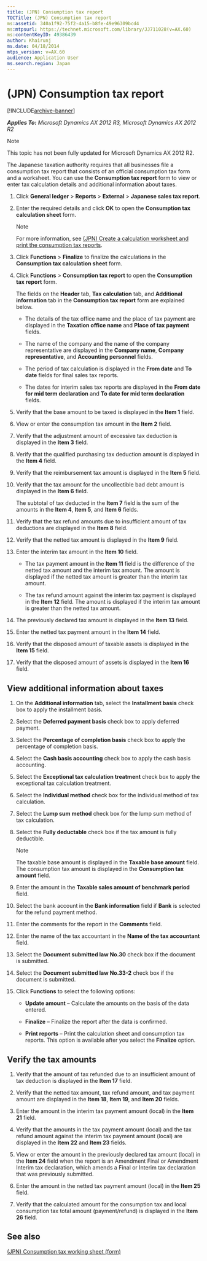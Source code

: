 ```yaml
---
title: (JPN) Consumption tax report
TOCTitle: (JPN) Consumption tax report
ms:assetid: 340a1f92-75f2-4a15-b8fe-49e96309bcd4
ms:mtpsurl: https://technet.microsoft.com/library/JJ711028(v=AX.60)
ms:contentKeyID: 49386439
author: Khairunj
ms.date: 04/18/2014
mtps_version: v=AX.60
audience: Application User
ms.search.region: Japan
---
```


# (JPN) Consumption tax report 


[!INCLUDE[archive-banner](includes/archive-banner.md)]


_**Applies To:** Microsoft Dynamics AX 2012 R3, Microsoft Dynamics AX 2012 R2_


> [!NOTE]
> <P>This topic has not been fully updated for Microsoft Dynamics AX 2012 R2.</P>



The Japanese taxation authority requires that all businesses file a consumption tax report that consists of an official consumption tax form and a worksheet. You can use the **Consumption tax report** form to view or enter tax calculation details and additional information about taxes.

1.  Click **General ledger** \> **Reports** \> **External** \> **Japanese sales tax report**.

2.  Enter the required details and click **OK** to open the **Consumption tax calculation sheet** form.
    

    > [!NOTE]
    > <P>For more information, see <A href="jpn-create-a-calculation-worksheet-and-print-the-consumption-tax-reports.md">(JPN) Create a calculation worksheet and print the consumption tax reports</A>.</P>



3.  Click **Functions** \> **Finalize** to finalize the calculations in the **Consumption tax calculation sheet** form.

4.  Click **Functions** \> **Consumption tax report** to open the **Consumption tax report** form.
    
    The fields on the **Header** tab, **Tax calculation** tab, and **Additional information** tab in the **Consumption tax report** form are explained below.
    
      - The details of the tax office name and the place of tax payment are displayed in the **Taxation office name** and **Place of tax payment** fields.
    
      - The name of the company and the name of the company representative are displayed in the **Company name**, **Company representative**, and **Accounting personnel** fields.
    
      - The period of tax calculation is displayed in the **From date** and **To date** fields for final sales tax reports.
    
      - The dates for interim sales tax reports are displayed in the **From date for mid term declaration** and **To date for mid term declaration** fields.

5.  Verify that the base amount to be taxed is displayed in the **Item 1** field.

6.  View or enter the consumption tax amount in the **Item 2** field.

7.  Verify that the adjustment amount of excessive tax deduction is displayed in the **Item 3** field.

8.  Verify that the qualified purchasing tax deduction amount is displayed in the **Item 4** field.

9.  Verify that the reimbursement tax amount is displayed in the **Item 5** field.

10. Verify that the tax amount for the uncollectible bad debt amount is displayed in the **Item 6** field.
    
    The subtotal of tax deducted in the **Item 7** field is the sum of the amounts in the **Item 4**, **Item 5**, and **Item 6** fields.

11. Verify that the tax refund amounts due to insufficient amount of tax deductions are displayed in the **Item 8** field.

12. Verify that the netted tax amount is displayed in the **Item 9** field.

13. Enter the interim tax amount in the **Item 10** field.
    
      - The tax payment amount in the **Item 11** field is the difference of the netted tax amount and the interim tax amount. The amount is displayed if the netted tax amount is greater than the interim tax amount.
    
      - The tax refund amount against the interim tax payment is displayed in the **Item 12** field. The amount is displayed if the interim tax amount is greater than the netted tax amount.

14. The previously declared tax amount is displayed in the **Item 13** field.

15. Enter the netted tax payment amount in the **Item 14** field.

16. Verify that the disposed amount of taxable assets is displayed in the **Item 15** field.

17. Verify that the disposed amount of assets is displayed in the **Item 16** field.

## View additional information about taxes

1.  On the **Additional information** tab, select the **Installment basis** check box to apply the installment basis.

2.  Select the **Deferred payment basis** check box to apply deferred payment.

3.  Select the **Percentage of completion basis** check box to apply the percentage of completion basis.

4.  Select the **Cash basis accounting** check box to apply the cash basis accounting.

5.  Select the **Exceptional tax calculation treatment** check box to apply the exceptional tax calculation treatment.

6.  Select the **Individual method** check box for the individual method of tax calculation.

7.  Select the **Lump sum method** check box for the lump sum method of tax calculation.

8.  Select the **Fully deductable** check box if the tax amount is fully deductible.
    

    > [!NOTE]
    > <P>The taxable base amount is displayed in the <STRONG>Taxable base amount</STRONG> field. The consumption tax amount is displayed in the <STRONG>Consumption tax amount</STRONG> field.</P>



9.  Enter the amount in the **Taxable sales amount of benchmark period** field.

10. Select the bank account in the **Bank information** field if **Bank** is selected for the refund payment method.

11. Enter the comments for the report in the **Comments** field.

12. Enter the name of the tax accountant in the **Name of the tax accountant** field.

13. Select the **Document submitted law No.30** check box if the document is submitted.

14. Select the **Document submitted law No.33-2** check box if the document is submitted.

15. Click **Functions** to select the following options:
    
      - **Update amount** – Calculate the amounts on the basis of the data entered.
    
      - **Finalize** – Finalize the report after the data is confirmed.
    
      - **Print reports** – Print the calculation sheet and consumption tax reports. This option is available after you select the **Finalize** option.

## Verify the tax amounts

1.  Verify that the amount of tax refunded due to an insufficient amount of tax deduction is displayed in the **Item 17** field.

2.  Verify that the netted tax amount, tax refund amount, and tax payment amount are displayed in the **Item 18**, **Item 19**, and **Item 20** fields.

3.  Enter the amount in the interim tax payment amount (local) in the **Item 21** field.

4.  Verify that the amounts in the tax payment amount (local) and the tax refund amount against the interim tax payment amount (local) are displayed in the **Item 22** and **Item 23** fields.

5.  View or enter the amount in the previously declared tax amount (local) in the **Item 24** field when the report is an Amendment Final or Amendment Interim tax declaration, which amends a Final or Interim tax declaration that was previously submitted.

6.  Enter the amount in the netted tax payment amount (local) in the **Item 25** field.

7.  Verify that the calculated amount for the consumption tax and local consumption tax total amount (payment/refund) is displayed in the **Item 26** field.

## See also

[(JPN) Consumption tax working sheet (form)](https://technet.microsoft.com/library/jj710998\(v=ax.60\))

  


